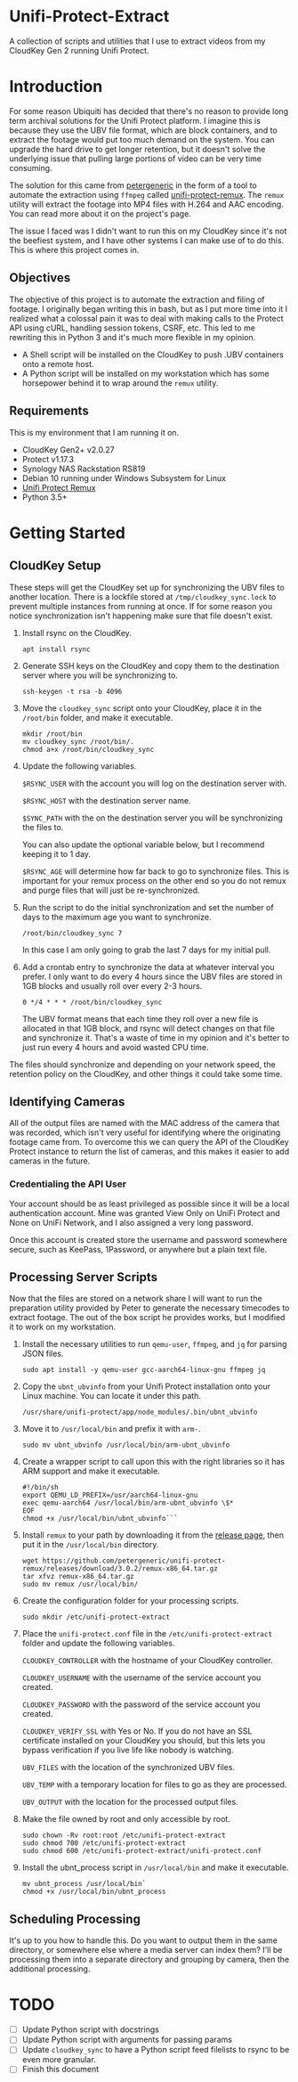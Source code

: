 # Unifi-Protect-Extract
A collection of scripts and utilities that I use to extract videos from my CloudKey Gen 2 running Unifi Protect.

# Introduction

For some reason Ubiquiti has decided that there's no reason to provide long term archival solutions for the Unifi Protect platform. I imagine this is because they use the UBV file format, which are block containers, and to extract the footage would put too much demand on the system. You can upgrade the hard drive to get longer retention, but it doesn't solve the underlying issue that pulling large portions of video can be very time consuming.

The solution for this came from [petergeneric](https://github.com/petergeneric) in the form of a tool to automate the extraction using `ffmpeg` called [unifi-protect-remux](https://github.com/petergeneric/unifi-protect-remux). The `remux` utility will extract the footage into MP4 files with H.264 and AAC encoding. You can read more about it on the project's page.

The issue I faced was I didn't want to run this on my CloudKey since it's not the beefiest system, and I have other systems I can make use of to do this. This is where this project comes in.

## Objectives

The objective of this project is to automate the extraction and filing of footage. I originally began writing this in bash, but as I put more time into it I realized what a colossal pain it was to deal with making calls to the Protect API using cURL, handling session tokens, CSRF, etc. This led to me rewriting this in Python 3 and it's much more flexible in my opinion.

* A Shell script will be installed on the CloudKey to push .UBV containers onto a remote host.
* A Python script will be installed on my workstation which has some horsepower behind it to wrap around the `remux` utility.

## Requirements

This is my environment that I am running it on.

* CloudKey Gen2+ v2.0.27
* Protect v1.17.3
* Synology NAS Rackstation RS819
* Debian 10 running under Windows Subsystem for Linux
* [Unifi Protect Remux](https://github.com/petergeneric/unifi-protect-remux/)
* Python 3.5+

# Getting Started
## CloudKey Setup

These steps will get the CloudKey set up for synchronizing the UBV files to another location. There is a lockfile stored at `/tmp/cloudkey_sync.lock` to prevent multiple instances from running at once. If for some reason you notice synchronization isn't happening make sure that file doesn't exist.

1. Install rsync on the CloudKey.

   `apt install rsync`

2. Generate SSH keys on the CloudKey and copy them to the destination server where you will be synchronizing to.

    `ssh-keygen -t rsa -b 4096`

3. Move the `cloudkey_sync` script onto your CloudKey, place it in the `/root/bin` folder, and make it executable.

    ```
    mkdir /root/bin
    mv cloudkey_sync /root/bin/.
    chmod a+x /root/bin/cloudkey_sync
    ```

4. Update the following variables.

    `$RSYNC_USER` with the account you will log on the destination server with.

    `$RSYNC_HOST` with the destination server name.

    `$SYNC_PATH` with the on the destination server you will be synchronizing the files to.

    You can also update the optional variable below, but I recommend keeping it to 1 day.

    `$RSYNC_AGE` will determine how far back to go to synchronize files. This is important for your remux process on the other end so you do not remux and purge files that will just be re-synchronized.

5. Run the script to do the initial synchronization and set the number of days to the maximum age you want to synchronize.

    `/root/bin/cloudkey_sync 7`

    In this case I am only going to grab the last 7 days for my initial pull.

6. Add a crontab entry to synchronize the data at whatever interval you prefer. I only want to do every 4 hours since the UBV files are stored in 1GB blocks and usually roll over every 2-3 hours.

    `0 */4 * * * /root/bin/cloudkey_sync`

    The UBV format means that each time they roll over a new file is allocated in that 1GB block, and rsync will detect changes on that file and synchronize it. That's a waste of time in my opinion and it's better to just run every 4 hours and avoid wasted CPU time.

The files should synchronize and depending on your network speed, the retention policy on the CloudKey, and other things it could take some time.

## Identifying Cameras

All of the output files are named with the MAC address of the camera that was recorded, which isn't very useful for identifying where the originating footage came from. To overcome this we can query the API of the CloudKey Protect instance to return the list of cameras, and this makes it easier to add cameras in the future.

### Credentialing the API User

Your account should be as least privileged as possible since it will be a local authentication account. Mine was granted View Only on UniFi Protect and None on UniFi Network, and I also assigned a very long password.

Once this account is created store the username and password somewhere secure, such as KeePass, 1Password, or anywhere but a plain text file.

## Processing Server Scripts

Now that the files are stored on a network share I will want to run the preparation utility provided by Peter to generate the necessary timecodes to extract footage. The out of the box script he provides works, but I modified it to work on my workstation.

1. Install the necessary utilities to run `qemu-user`, `ffmpeg`, and `jq` for parsing JSON files.

    `sudo apt install -y qemu-user gcc-aarch64-linux-gnu ffmpeg jq`

2. Copy the `ubnt_ubvinfo` from your Unifi Protect installation onto your Linux machine. You can locate it under this path.

    `/usr/share/unifi-protect/app/node_modules/.bin/ubnt_ubvinfo`

3. Move it to `/usr/local/bin` and prefix it with `arm-`.

    `sudo mv ubnt_ubvinfo /usr/local/bin/arm-ubnt_ubvinfo`

4. Create a wrapper script to call upon this with the right libraries so it has ARM support and make it executable.

    ```sudo tee /usr/local/bin/ubnt_ubvinfo <<EOF
    #!/bin/sh
    export QEMU_LD_PREFIX=/usr/aarch64-linux-gnu
    exec qemu-aarch64 /usr/local/bin/arm-ubnt_ubvinfo \$*
    EOF
    chmod +x /usr/local/bin/ubnt_ubvinfo```

5. Install `remux` to your path by downloading it from the [release page](https://github.com/petergeneric/unifi-protect-remux/releases), then put it in the `/usr/local/bin` directory.

    ```
    wget https://github.com/petergeneric/unifi-protect-remux/releases/download/3.0.2/remux-x86_64.tar.gz
    tar xfvz remux-x86_64.tar.gz
    sudo mv remux /usr/local/bin/
    ```

6. Create the configuration folder for your processing scripts.

    `sudo mkdir /etc/unifi-protect-extract`

7. Place the `unifi-protect.conf` file in the `/etc/unifi-protect-extract` folder and update the following variables.

    `CLOUDKEY_CONTROLLER` with the hostname of your CloudKey controller.

    `CLOUDKEY_USERNAME` with the username of the service account you created.

    `CLOUDKEY_PASSWORD` with the password of the service account you created.

    `CLOUDKEY_VERIFY_SSL` with Yes or No. If you do not have an SSL certificate installed on your CloudKey you should, but this lets you bypass verification if you live life like nobody is watching.

    `UBV_FILES` with the location of the synchronized UBV files.

    `UBV_TEMP` with a temporary location for files to go as they are processed.

    `UBV_OUTPUT` with the location for the processed output files.

8. Make the file owned by root and only accessible by root.

    ```
    sudo chown -Rv root:root /etc/unifi-protect-extract
    sudo chmod 700 /etc/unifi-protect-extract
    sudo chmod 600 /etc/unifi-protect-extract/unifi-protect.conf
    ```

9. Install the ubnt_process script in `/usr/local/bin` and make it executable.

    ```
    mv ubnt_process /usr/local/bin`
    chmod +x /usr/local/bin/ubnt_process
    ```

## Scheduling Processing

It's up to you how to handle this. Do you want to output them in the same directory, or somewhere else where a media server can index them? I'll be processing them into a separate directory and grouping by camera, then the additional processing.

# TODO

 - [ ] Update Python script with docstrings
 - [ ] Update Python script with arguments for passing params
 - [ ] Update `cloudkey_sync` to have a Python script feed filelists to rsync to be even more granular.
 - [ ] Finish this document